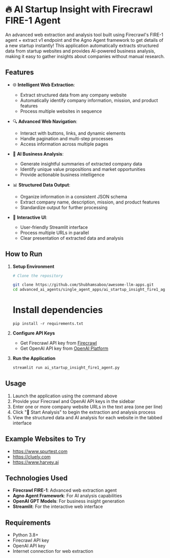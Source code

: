 # 🔥 AI Startup Insight with Firecrawl FIRE-1 Agent

An advanced web extraction and analysis tool built using Firecrawl's FIRE-1 agent + extract v1 endpoint and the Agno Agent framework to get details of a new startup instantly! This application automatically extracts structured data from startup websites and provides AI-powered business analysis, making it easy to gather insights about companies without manual research.

## Features

- 🌐 **Intelligent Web Extraction**:

  - Extract structured data from any company website
  - Automatically identify company information, mission, and product features
  - Process multiple websites in sequence
- 🔍 **Advanced Web Navigation**:

  - Interact with buttons, links, and dynamic elements
  - Handle pagination and multi-step processes
  - Access information across multiple pages
- 🧠 **AI Business Analysis**:

  - Generate insightful summaries of extracted company data
  - Identify unique value propositions and market opportunities
  - Provide actionable business intelligence
- 📊 **Structured Data Output**:

  - Organize information in a consistent JSON schema
  - Extract company name, description, mission, and product features
  - Standardize output for further processing
- 🎯 **Interactive UI**:

  - User-friendly Streamlit interface
  - Process multiple URLs in parallel
  - Clear presentation of extracted data and analysis

## How to Run

1. **Setup Environment**

   ```bash
   # Clone the repository

   git clone https://github.com/Shubhamsaboo/awesome-llm-apps.git
   cd advanced_ai_agents/single_agent_apps/ai_startup_insight_fire1_agent

   ```

   # Install dependencies


   ```
   pip install -r requirements.txt

   ```
2. **Configure API Keys**

   - Get Firecrawl API key from [Firecrawl](https://firecrawl.dev)
   - Get OpenAI API key from [OpenAI Platform](https://platform.openai.com)
3. **Run the Application**

   ```bash
   streamlit run ai_startup_insight_fire1_agent.py
   ```

## Usage

1. Launch the application using the command above
2. Provide your Firecrawl and OpenAI API keys in the sidebar
3. Enter one or more company website URLs in the text area (one per line)
4. Click "🚀 Start Analysis" to begin the extraction and analysis process
5. View the structured data and AI analysis for each website in the tabbed interface

## Example Websites to Try

- https://www.spurtest.com
- https://cluely.com
- https://www.harvey.ai

## Technologies Used

- **Firecrawl FIRE-1**: Advanced web extraction agent
- **Agno Agent Framework**: For AI analysis capabilities
- **OpenAI GPT Models**: For business insight generation
- **Streamlit**: For the interactive web interface

## Requirements

- Python 3.8+
- Firecrawl API key
- OpenAI API key
- Internet connection for web extraction
